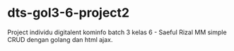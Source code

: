 # dts-gol3-6-project2
Project individu digitalent kominfo batch 3 kelas 6 - Saeful Rizal MM
simple CRUD dengan golang dan html ajax.
